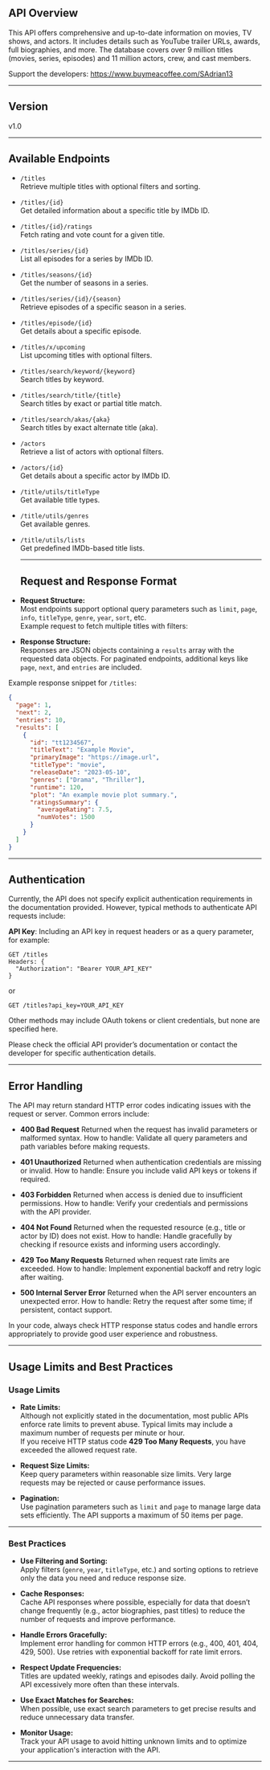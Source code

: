 ## API Overview

This API offers comprehensive and up-to-date information on movies, TV shows, and actors. It includes details such as YouTube trailer URLs, awards, full biographies, and more. The database covers over 9 million titles (movies, series, episodes) and 11 million actors, crew, and cast members.

Support the developers: https://www.buymeacoffee.com/SAdrian13

---

## Version

v1.0

---

## Available Endpoints

- `/titles`  
  Retrieve multiple titles with optional filters and sorting.

- `/titles/{id}`  
  Get detailed information about a specific title by IMDb ID.

- `/titles/{id}/ratings`  
  Fetch rating and vote count for a given title.

- `/titles/series/{id}`  
  List all episodes for a series by IMDb ID.

- `/titles/seasons/{id}`  
  Get the number of seasons in a series.

- `/titles/series/{id}/{season}`  
  Retrieve episodes of a specific season in a series.

- `/titles/episode/{id}`  
  Get details about a specific episode.

- `/titles/x/upcoming`  
  List upcoming titles with optional filters.

- `/titles/search/keyword/{keyword}`  
  Search titles by keyword.

- `/titles/search/title/{title}`  
  Search titles by exact or partial title match.

- `/titles/search/akas/{aka}`  
  Search titles by exact alternate title (aka).

- `/actors`  
  Retrieve a list of actors with optional filters.

- `/actors/{id}`  
  Get details about a specific actor by IMDb ID.

- `/title/utils/titleType`  
  Get available title types.

- `/title/utils/genres`  
  Get available genres.

- `/title/utils/lists`  
  Get predefined IMDb-based title lists.

  ---

  ## Request and Response Format

- **Request Structure:**  
  Most endpoints support optional query parameters such as `limit`, `page`, `info`, `titleType`, `genre`, `year`, `sort`, etc.  
  Example request to fetch multiple titles with filters:  

- **Response Structure:**  
Responses are JSON objects containing a `results` array with the requested data objects. For paginated endpoints, additional keys like `page`, `next`, and `entries` are included.  

Example response snippet for `/titles`:  
```json
{
  "page": 1,
  "next": 2,
  "entries": 10,
  "results": [
    {
      "id": "tt1234567",
      "titleText": "Example Movie",
      "primaryImage": "https://image.url",
      "titleType": "movie",
      "releaseDate": "2023-05-10",
      "genres": ["Drama", "Thriller"],
      "runtime": 120,
      "plot": "An example movie plot summary.",
      "ratingsSummary": {
        "averageRating": 7.5,
        "numVotes": 1500
      }
    }
  ]
}
```

  ---
## Authentication
Currently, the API does not specify explicit authentication requirements in the documentation provided. However, typical methods to authenticate API requests include:

**API Key**:
Including an API key in request headers or as a query parameter, for example:


```
GET /titles
Headers: {
  "Authorization": "Bearer YOUR_API_KEY"
}
```
or
```
GET /titles?api_key=YOUR_API_KEY
```
Other methods may include OAuth tokens or client credentials, but none are specified here.

Please check the official API provider’s documentation or contact the developer for specific authentication details.

---
## Error Handling
The API may return standard HTTP error codes indicating issues with the request or server. Common errors include:

- **400 Bad Request**
Returned when the request has invalid parameters or malformed syntax.
How to handle: Validate all query parameters and path variables before making requests.

- **401 Unauthorized**
Returned when authentication credentials are missing or invalid.
How to handle: Ensure you include valid API keys or tokens if required.

- **403 Forbidden**
Returned when access is denied due to insufficient permissions.
How to handle: Verify your credentials and permissions with the API provider.

- **404 Not Found**
Returned when the requested resource (e.g., title or actor by ID) does not exist.
How to handle: Handle gracefully by checking if resource exists and informing users accordingly.

- **429 Too Many Requests**
Returned when request rate limits are exceeded.
How to handle: Implement exponential backoff and retry logic after waiting.

- **500 Internal Server Error**
Returned when the API server encounters an unexpected error.
How to handle: Retry the request after some time; if persistent, contact support.

In your code, always check HTTP response status codes and handle errors appropriately to provide good user experience and robustness.

---

## Usage Limits and Best Practices

### Usage Limits

- **Rate Limits:**  
  Although not explicitly stated in the documentation, most public APIs enforce rate limits to prevent abuse. Typical limits may include a maximum number of requests per minute or hour.  
  If you receive HTTP status code **429 Too Many Requests**, you have exceeded the allowed request rate.

- **Request Size Limits:**  
  Keep query parameters within reasonable size limits. Very large requests may be rejected or cause performance issues.

- **Pagination:**  
  Use pagination parameters such as `limit` and `page` to manage large data sets efficiently. The API supports a maximum of 50 items per page.

---

### Best Practices

- **Use Filtering and Sorting:**  
  Apply filters (`genre`, `year`, `titleType`, etc.) and sorting options to retrieve only the data you need and reduce response size.

- **Cache Responses:**  
  Cache API responses where possible, especially for data that doesn’t change frequently (e.g., actor biographies, past titles) to reduce the number of requests and improve performance.

- **Handle Errors Gracefully:**  
  Implement error handling for common HTTP errors (e.g., 400, 401, 404, 429, 500). Use retries with exponential backoff for rate limit errors.

- **Respect Update Frequencies:**  
  Titles are updated weekly, ratings and episodes daily. Avoid polling the API excessively more often than these intervals.

- **Use Exact Matches for Searches:**  
  When possible, use exact search parameters to get precise results and reduce unnecessary data transfer.

- **Monitor Usage:**  
  Track your API usage to avoid hitting unknown limits and to optimize your application's interaction with the API.

---
